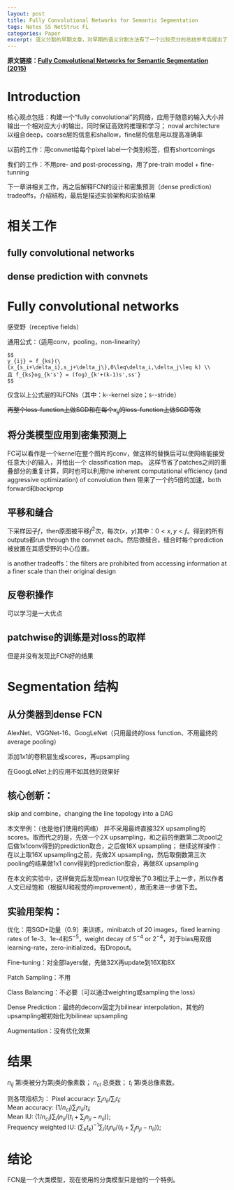 ```yaml
---
layout: post
title: Fully Convolutional Networks for Semantic Segmentation
tags: Notes SS NetStruc FL
categories: Paper
excerpt: 语义分割的早期文章，对早期的语义分割方法有了一个比较充分的总结参考后提出了一个当时最佳的方案，同时给出了全卷积网络的思想以及跳跃链接的思想，为之后很多语义分割的工作提供了基础。
---
```


**原文链接：[Fully Convolutional Networks for Semantic Segmentation (2015)](https://arxiv.org/pdf/1411.4038.pdf)**

# Introduction

核心观点包括：构建一个“fully convolutional”的网络，应用于随意的输入大小并输出一个相对应大小的输出，同时保证高效的推理和学习； noval architecture 以组合deep，coarse层的信息和shallow，fine层的信息用以提高准确率

以前的工作：用convnet给每个pixel label一个类别标签，但有shortcomings

我们的工作：不用pre- and post-processing，用了pre-train model + fine-tunning

下一章讲相关工作，再之后解释FCN的设计和密集预测（dense prediction）tradeoffs，介绍结构，最后是描述实验架构和实验结果

# 相关工作

## fully convolutional networks

## dense prediction with convnets

# Fully convolutional networks

感受野（receptive fields）

通用公式：（适用conv，pooling，non-linearity）
    
    $$
    y_{ij} = f_{ks}(\{x_{s_i+\delta_i},s_j+\delta_j\},0\leq\delta_i,\delta_j\leq k) \\
    且 f_{ks}og_{k's'} = (fog)_{k'+(k-1)s',ss'}
    $$
    
仅含以上公式层的叫FCNs（其中：k--kernel size；s--stride）

~~再整个loss-function上做SGD和在每个$x_{ij}$的loss-function上做SGD等效~~

## 将分类模型应用到密集预测上

FC可以看作是一个kernel在整个图片的conv，做这样的替换后可以使网络能接受任意大小的输入，并给出一个 classification map。
这样节省了patches之间的重叠部分的重复计算，同时也可以利用the inherent computational efficiency (and aggressive optimization) of convolution then 带来了一个约5倍的加速，both forward和backprop

## 平移和缝合

下采样因子$f$，then原图被平移$f^2$次，每次$(x，y)$其中：$0 < x,y < f$。得到的所有outputs都run through the convnet each。然后做缝合，缝合时每个prediction被放置在其感受野的中心位置。

is another tradeoffs：the filters are prohibited from accessing information at a finer scale than their original design

## 反卷积操作

可以学习是一大优点

## patchwise的训练是对loss的取样

但是并没有发现比FCN好的结果

# Segmentation 结构

## 从分类器到dense FCN

AlexNet、VGGNet-16、GoogLeNet（只用最终的loss function、不用最终的average pooling）

添加1x1的卷积层生成scores，再upsampling

在GoogLeNet上的应用不如其他的效果好

## 核心创新：

skip and combine，changing the line topology into a DAG

本文举例：（也是他们使用的网络）
并不采用最终直接32X upsampling的scores。取而代之的是，先做一个2X upsampling，和之前的倒数第二次pool之后做1x1conv得到的prediction取合，之后做16X upsampling；
继续这样操作：在以上取16X upsampling之前，先做2X upsampling，然后取倒数第三次pooling的结果做1x1 conv得到的prediction取合，再做8X upsampling

在本文的实验中，这样做完后发现mean IU仅增长了0.3相比于上一步，所以作者人文已经饱和（根据IU和视觉的improvement），故而未进一步做下去。

## 实验用架构：

优化：用SGD+动量（0.9）来训练，minibatch of 20 images，fixed learning rates of 1e-3、1e-4和$5^{-5}$，weight decay of $5^{-4}$ or $2^{-4}$，对于bias用双倍learning-rate，zero-initialized，有Dropout。

Fine-tuning：对全部layers做，先做32X再update到16X和8X

Patch Sampling：不用

Class Balancing：不必要（可以通过weighting或sampling the loss）

Dense Prediction：最终的deconv固定为bilinear interpolation，其他的upsampling被初始化为bilinear upsampling

Augmentation：没有优化效果

# 结果

$n_{ij}$ 第i类被分为第j类的像素数；
$n_{cl}$ 总类数；
$t_i$ 第i类总像素数。

则各项指标为：
Pixel accuracy: $\sum_i{n_{ii}} / \sum_i{t_i}$; <br />
Mean accuracy: $(1/n_{cl})\sum_i{n_{ii} / t_i}$; <br />
Mean IU: $(1/n_{cl})\sum_i{(n_{ii} / (t_i + \sum_j{n_{ji}} - n_{ii}))}$; <br />
Frequency weighted IU: $(\sum_k{t_k})^{-1}\sum_i{(t_i n_{ii} / (t_i + \sum_j{n_{ji}} - n_{ii}))}$; 

# 结论

FCN是一个大类模型，现在使用的分类模型只是他的一个特例。